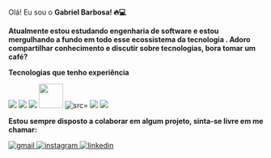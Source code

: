 Olá! Eu sou o  <b> Gabriel Barbosa! 🔥💻</b>

<b>Atualmente estou estudando engenharia de software e estou mergulhando a fundo em todo esse ecossistema da tecnologia . Adoro compartilhar conhecimento e discutir sobre tecnologias, bora tomar um café?</b>



<div>
  
<b>Tecnologias que tenho experiência </b>

 <img src="https://img.icons8.com/color/48/000000/html-5--v1.png"/>
 <img src="https://img.icons8.com/color/48/000000/css3.png"/>
 <img src="https://img.icons8.com/color/48/000000/javascript--v2.png"/>
 <img style="" src="https://brandslogos.com/wp-content/uploads/images/large/bootstrap-logo.png" width="48" height="48">
 <img title="src="https://iconape.com/wp-content/png_logo_vector/tailwind-css-logo.png">
 <img src="https://img.icons8.com/officel/40/000000/react.png"/>
 <img src="https://img.icons8.com/color/48/000000/nodejs.png"/>

 
  



   
  <b>Estou sempre disposto a colaborar em algum projeto, sinta-se livre em me chamar:</b>

  <a href="mailto:gb82297@gmail.com"> <img src="https://img.shields.io/badge/Gmail-D14836?style=for-the-badge&logo=gmail&logoColor=white" alt="gmail" > </a>
  <a href="https://www.instagram.com/gaabrielbarbosa__/"> <img src="https://img.shields.io/badge/Instagram-E4405F?style=for-the-badge&logo=instagram&logoColor=white" alt="instagram" > </a>
  <a href="https://www.linkedin.com/in/gabriel-barbosa-382885144/"> <img src="https://img.shields.io/badge/LinkedIn-0077B5?style=for-the-badge&logo=linkedin&logoColor=white" alt="linkedin" > </a>
<br>
  </div>
